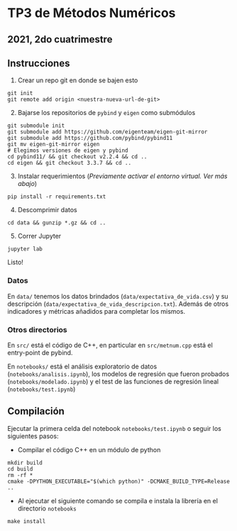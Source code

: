 # TP3 de Métodos Numéricos
## 2021, 2do cuatrimestre

## Instrucciones

1. Crear un repo git en donde se bajen esto

```
git init
git remote add origin <nuestra-nueva-url-de-git>
```

2. Bajarse los repositorios de `pybind` y `eigen` como submódulos

```
git submodule init
git submodule add https://github.com/eigenteam/eigen-git-mirror
git submodule add https://github.com/pybind/pybind11
git mv eigen-git-mirror eigen
# Elegimos versiones de eigen y pybind
cd pybind11/ && git checkout v2.2.4 && cd ..
cd eigen && git checkout 3.3.7 && cd ..
```

3. Instalar requerimientos (*Previamente activar el entorno virtual. Ver  más abajo*)

```
pip install -r requirements.txt
```

4. Descomprimir datos

```
cd data && gunzip *.gz && cd ..
```

5. Correr Jupyter

```
jupyter lab
```

Listo!

### Datos

En `data/` tenemos los datos brindados (`data/expectativa_de_vida.csv`) y su descripción (`data/expectativa_de_vida_descripcion.txt`). Además de otros indicadores y métricas añadidos para completar los mismos.  

### Otros directorios

En `src/` está el código de C++, en particular en `src/metnum.cpp` está el entry-point de pybind.

En `notebooks/` está el análisis exploratorio de datos (`notebooks/analisis.ipynb`), los modelos de regresión que fueron probados 
(`notebooks/modelado.ipynb`) y el test de las funciones de regresión lineal (`notebooks/test.ipynb`)


## Compilación
Ejecutar la primera celda del notebook `notebooks/test.ipynb` o seguir los siguientes pasos:

- Compilar el código C++ en un módulo de python
```
mkdir build
cd build
rm -rf *
cmake -DPYTHON_EXECUTABLE="$(which python)" -DCMAKE_BUILD_TYPE=Release ..
```
- Al ejecutar el siguiente comando se compila e instala la librería en el directorio `notebooks`
```
make install
```
